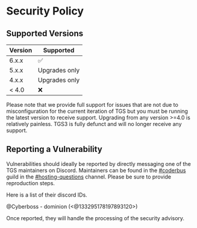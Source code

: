 # Security Policy

## Supported Versions

| Version | Supported          |
| ------- | ------------------ |
| 6.x.x   | :white_check_mark: |
| 5.x.x   | Upgrades only      |
| 4.x.x   | Upgrades only      |
| < 4.0   | :x:                |

Please note that we provide full support for issues that are not due to misconfiguration for the current iteration of TGS but you must be running the latest version to receive support. Upgrading from any version >=4.0 is relatively painless. TGS3 is fully defunct and will no longer receive any support.

## Reporting a Vulnerability

Vulnerabilities should ideally be reported by directly messaging one of the TGS maintainers on Discord. Maintainers can be found in the [#coderbus](https://discord.gg/Vh8TJp9) guild in the [#hosting-questions](https://discord.com/channels/484170914754330625/653425022966169620) channel. Please be sure to provide reproduction steps.

Here is a list of their discord IDs.

@Cyberboss - dominion (<@133295178197893120>)

Once reported, they will handle the processing of the security advisory.
